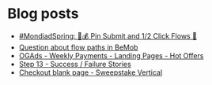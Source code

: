 # Blog posts
<!-- BLOG-POST-LIST:START -->
- [#MondiadSpring: 💸💰 Pin Submit and 1/2 Click Flows 🚀](https://afflift.com/f/threads/mondiadspring-%F0%9F%92%B8%F0%9F%92%B0-pin-submit-and-1-2-click-flows-%F0%9F%9A%80.10455/)
- [Question about flow paths in BeMob](https://afflift.com/f/threads/question-about-flow-paths-in-bemob.10457/)
- [OGAds - Weekly Payments - Landing Pages - Hot Offers](https://afflift.com/f/threads/ogads-weekly-payments-landing-pages-hot-offers.3223/)
- [Step 13 - Success / Failure Stories](https://afflift.com/f/threads/step-13-success-failure-stories.7484/)
- [Checkout blank page - Sweepstake Vertical](https://afflift.com/f/threads/checkout-blank-page-sweepstake-vertical.10458/)
<!-- BLOG-POST-LIST:END -->
